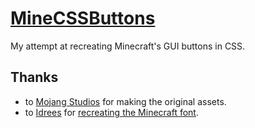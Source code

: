 # [MineCSSButtons](https://lukiiy.github.io/MineCSSButtons)

My attempt at recreating Minecraft's GUI buttons in CSS.  

## Thanks

* to [Mojang Studios](https://minecraft.net/) for making the original assets.
* to [Idrees](https://github.com/IdreesInc) for [recreating the Minecraft font](https://github.com/IdreesInc/Minecraft-Font).
